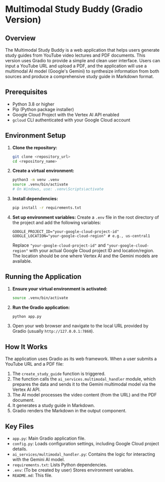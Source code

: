 # Multimodal Study Buddy (Gradio Version)

## Overview

The Multimodal Study Buddy is a web application that helps users generate study
guides from YouTube video lectures and PDF documents. This version uses Gradio
to provide a simple and clean user interface. Users can input a YouTube
URL and upload a PDF, and the application will use a multimodal AI model
(Google's Gemini) to synthesize information from both sources and produce a
comprehensive study guide in Markdown format.

## Prerequisites

- Python 3.8 or higher
- Pip (Python package installer)
- Google Cloud Project with the Vertex AI API enabled
- `gcloud` CLI authenticated with your Google Cloud account

## Environment Setup

1.  **Clone the repository:**
    ```bash
    git clone <repository_url>
    cd <repository_name>
    ```

2.  **Create a virtual environment:**
    ```bash
    python3 -m venv .venv
    source .venv/bin/activate
    # On Windows, use: .venv\Scripts\activate
    ```

3.  **Install dependencies:**
    ```bash
    pip install -r requirements.txt
    ```

4.  **Set up environment variables:**
    Create a `.env` file in the root directory of the project and add the following variables:
    ```env
    GOOGLE_PROJECT_ID="your-google-cloud-project-id"
    GOOGLE_LOCATION="your-google-cloud-region" # e.g., us-central1
    ```
    Replace `"your-google-cloud-project-id"` and `"your-google-cloud-region"`
    with your actual Google Cloud project ID and location/region. The location
    should be one where Vertex AI and the Gemini models are available.

## Running the Application

1.  **Ensure your virtual environment is activated:**
    ```bash
    source .venv/bin/activate
    ```

2.  **Run the Gradio application:**
    ```bash
    python app.py
    ```

3.  Open your web browser and navigate to the local URL provided by Gradio (usually `http://127.0.0.1:7860`).

## How It Works

The application uses Gradio as its web framework. When a user submits a YouTube URL and a PDF file:
1.  The `create_study_guide` function is triggered.
2.  The function calls the `ai_services.multimodal_handler` module, which prepares the data and sends it
    to the Gemini multimodal model via the Vertex AI API.
3.  The AI model processes the video content (from the URL) and the PDF
    document.
4.  It generates a study guide in Markdown.
5.  Gradio renders the Markdown in the output component.

## Key Files

-   `app.py`: Main Gradio application file.
-   `config.py`: Loads configuration settings, including Google Cloud project
    details.
-   `ai_services/multimodal_handler.py`: Contains the logic for interacting
    with the Gemini AI model.
-   `requirements.txt`: Lists Python dependencies.
-   `.env`: (To be created by user) Stores environment variables.
-   `README.md`: This file.